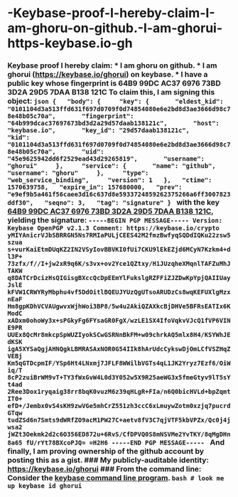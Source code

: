 # -Keybase-proof-I-hereby-claim-I-am-ghoru-on-github.-I-am-ghorui-https-keybase.io-gh
### Keybase proof  I hereby claim:    * I am ghoru on github.   * I am ghorui (https://keybase.io/ghorui) on keybase.   * I have a public key whose fingerprint is 64B9 99DC AC37 6976 73BD  3D2A 29D5 7DAA B138 121C  To claim this, I am signing this object:  ```json {   "body": {     "key": {       "eldest_kid": "0101104d3a513ffd631f697d0709f0d74854080e6e2bd8d3ae3666d98c78e48b05c70a",       "fingerprint": "64b999dcac37697673bd3d2a29d57daab138121c",       "host": "keybase.io",       "key_id": "29d57daab138121c",       "kid": "0101104d3a513ffd631f697d0709f0d74854080e6e2bd8d3ae3666d98c78e48b05c70a",       "uid": "45e9625942dd6f2529ead43d29265819",       "username": "ghorui"     },     "service": {       "name": "github",       "username": "ghoru"     },     "type": "web_service_binding",     "version": 1   },   "ctime": 1570639758,   "expire_in": 157680000,   "prev": "e9ef9b5a461f56caee3d16c637d8e5933724859262375266a6ff3007823ddf30",   "seqno": 3,   "tag": "signature" } ```  with the key [64B9 99DC AC37 6976 73BD  3D2A 29D5 7DAA B138 121C](https://keybase.io/ghorui), yielding the signature:  ``` -----BEGIN PGP MESSAGE----- Version: Keybase OpenPGP v2.1.3 Comment: https://keybase.io/crypto  yMIYAnicrVJbSBRRGN5Ns7RMIaPULjCEES42M2fmzBwfyqSQDdIQKu22zsw5szua s+vurKaiEtmDUqKZ2IN2VSyIovBBVKI0fUi7CKU9lEkEZjd6MCyN7Kzkm4+dl3P+ 73zfx/f//I+jw2xR9q6K/s3vx+ov2Yce1QZtxy/H1JUzqheXMqnlTAFZuMhJTAKW q8DATCrDcizHsQIGisgBXccQcDpEEmYlFukslgRZFFiZJZDwKpYpjQAIIUayJslE kFVW1CRWYRyMbphu4vf5DdOitlBQEUJYUzQgUTsoARUDzCs8wqKEFUXlgMzxnEaF Hm8gpKDhVCVAUgwvxWjhWoi3BP8/5w4u2AkiQZAXkcBjDHVe5BFRsEATIx6KModC xADxm0ohoWy3x+sPGkyFg6FYsaGR0FgX/wzLE1SX4IfoVqkvVJcQ1fVP6VINE9PR UUEx8QcMr8mkcpSpWUZIyokSCwGSRNnBkFM+w09chrkAQ5mlx8H4/KSYWhJEdKSK igA5XYSaQgjAHNQgkLBMRASAxNOR0G54IIk8hArUdcCykswDjOmLCfVSZHqZVEBj Km5qGTDcpmIF/YSp6Ht4LNxmj7JFLF8WWilbVGTs4qL1JK2Yryz7Ezf6/OiWiq/T 8cP2zuiBrWM9vT+TY3fWxGvW4L0d3Y052w5X9R25aeWG3x5fmeGtyv9lT5sYt4ad 2Ree3Dox1ryqaig38rr8bqK0vuzM6z39qHLgR+FIa/n6Q0bicHVLd+bpZqmtIT0+ efD+/Jembx0vS4sKH9zwVGe5mhCrZ551zh3ccC6xLmuywZotm0xzjq7pucrdGTqw tudZSd6n7Smts9dWRfZO9acM1PW27C+aetv8fV3C7qjVTF5kbVPZx/Qc0j4jwsa2 jWZt3Oekmk2d2c6O356ED872u+6RvS/CfDPVQ0S8mNSVMe2YvTKY/8qMgDHn8a65 fU/rYt78BXcoPJQ= =H2H6 -----END PGP MESSAGE-----  ```  And finally, I am proving ownership of the github account by posting this as a gist.  ### My publicly-auditable identity:  https://keybase.io/ghorui  ### From the command line:  Consider the [keybase command line program](https://keybase.io/download).  ```bash # look me up keybase id ghorui ```
